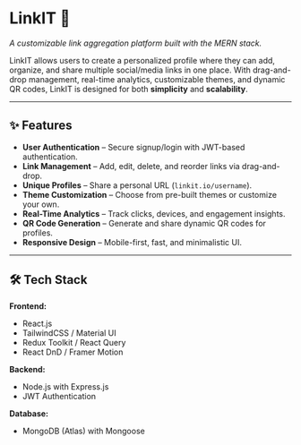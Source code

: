 # LinkIT 🚀  
_A customizable link aggregation platform built with the MERN stack._

LinkIT allows users to create a personalized profile where they can add, organize, and share multiple social/media links in one place. With drag-and-drop management, real-time analytics, customizable themes, and dynamic QR codes, LinkIT is designed for both **simplicity** and **scalability**.

---

## ✨ Features
- **User Authentication** – Secure signup/login with JWT-based authentication.  
- **Link Management** – Add, edit, delete, and reorder links via drag-and-drop.  
- **Unique Profiles** – Share a personal URL (`linkit.io/username`).  
- **Theme Customization** – Choose from pre-built themes or customize your own.  
- **Real-Time Analytics** – Track clicks, devices, and engagement insights.  
- **QR Code Generation** – Generate and share dynamic QR codes for profiles.  
- **Responsive Design** – Mobile-first, fast, and minimalistic UI.  

---

## 🛠️ Tech Stack
**Frontend:**  
- React.js  
- TailwindCSS / Material UI  
- Redux Toolkit / React Query  
- React DnD / Framer Motion  

**Backend:**  
- Node.js with Express.js  
- JWT Authentication  

**Database:**  
- MongoDB (Atlas) with Mongoose  
